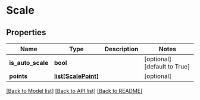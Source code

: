 # Scale

## Properties
Name | Type | Description | Notes
------------ | ------------- | ------------- | -------------
**is_auto_scale** | **bool** |  | [optional] [default to True]
**points** | [**list[ScalePoint]**](ScalePoint.md) |  | [optional] 

[[Back to Model list]](../README.md#documentation-for-models) [[Back to API list]](../README.md#documentation-for-api-endpoints) [[Back to README]](../README.md)



